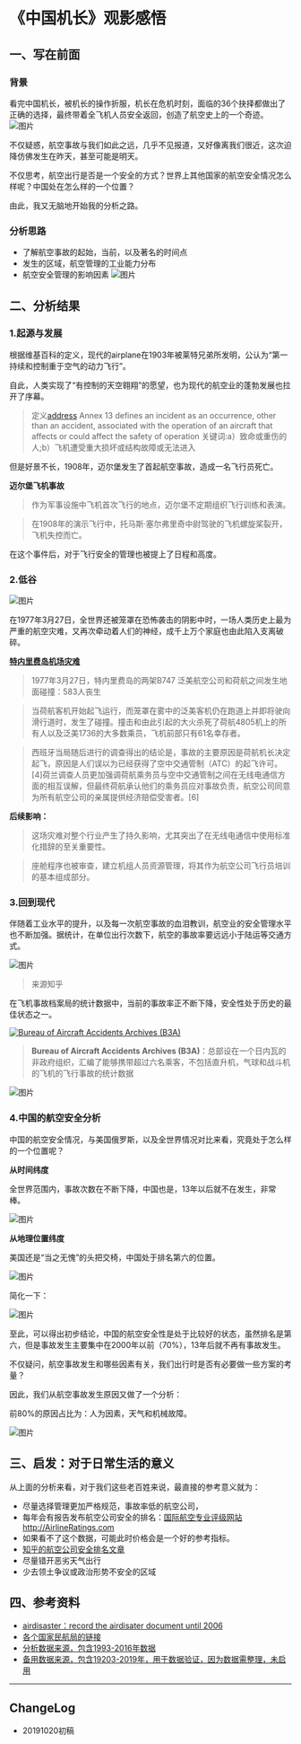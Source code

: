 # 《中国机长》观影感悟 


## 一、写在前面
### 背景
看完中国机长，被机长的操作折服，机长在危机时刻，面临的36个抉择都做出了正确的选择，最终带着全飞机人员安全返回，创造了航空史上的一个奇迹。
![图片](https://klugben66.oss-cn-hongkong.aliyuncs.com/work/20191020-中国机长1.jpg)

不仅疑惑，航空事故与我们如此之远，几乎不见报道，又好像离我们很近，这次迫降仿佛发生在昨天，甚至可能是明天。

不仅思考，航空出行是否是一个安全的方式？世界上其他国家的航空安全情况怎么样呢？中国处在怎么样的一个位置？

由此，我又无脑地开始我的分析之路。

### 分析思路
- 了解航空事故的起始，当前，以及著名的时间点
- 发生的区域，航空管理的工业能力分布
- 航空安全管理的影响因素
![图片](https://klugben66.oss-cn-hongkong.aliyuncs.com/work/screenshot20191020-4.jpeg)


## 二、分析结果

### 1.起源与发展

根据维基百科的定义，现代的airplane在1903年被莱特兄弟所发明，公认为“第一持续和控制重于空气的动力飞行”。

自此，人类实现了“有控制的天空翱翔”的愿望，也为现代的航空业的蓬勃发展也拉开了序幕。

> 定义[address](https://en.wikipedia.org/wiki/Aviation_accidents_and_incidents)
> Annex 13 defines an incident as an occurrence, other than an accident, associated with the operation of an aircraft that affects or could affect the safety of operation
> 关键词:a）致命或重伤的人;b）飞机遭受重大损坏或结构故障或无法进入

但是好景不长，1908年，迈尔堡发生了首起航空事故，造成一名飞行员死亡。

**迈尔堡飞机事故**

> 作为军事设施中飞机首次飞行的地点，迈尔堡不定期组织飞行训练和表演。

> 在1908年的演示飞行中，托马斯·塞尔弗里奇中尉驾驶的飞机螺旋桨裂开，飞机失控而亡。

在这个事件后，对于飞行安全的管理也被提上了日程和高度。

### 2.低谷

![图片](https://klugben66.oss-cn-hongkong.aliyuncs.com/work/screenshot20191020-7.jpeg)

在1977年3月27日，全世界还被笼罩在恐怖袭击的阴影中时，一场人类历史上最为严重的航空灾难，又再次牵动着人们的神经，成千上万个家庭也由此陷入支离破碎。

**[特内里费岛机场灾难](https://en.wikipedia.org/wiki/Tenerife_airport_disaster)**

>1977年3月27日，特内里费岛的两架B747 泛美航空公司和荷航之间发生地面碰撞：583人丧生

> 当荷航客机开始起飞运行，而笼罩在雾中的泛美客机仍在跑道上并即将驶向滑行道时，发生了碰撞。撞击和由此引起的大火杀死了荷航4805机上的所有人以及泛美1736的大多数乘员，飞机前部只有61名幸存者。

> 西班牙当局随后进行的调查得出的结论是，事故的主要原因是荷航机长决定起飞，原因是人们误以为已经获得了空中交通管制（ATC）的起飞许可。[4]荷兰调查人员更加强调荷航乘务员与空中交通管制之间在无线电通信方面的相互误解，但最终荷航承认他们的乘务员应对事故负责，航空公司同意为所有航空公司的亲属提供经济赔偿受害者。[6]

**后续影响：**

> 这场灾难对整个行业产生了持久影响，尤其突出了在无线电通信中使用标准化措辞的至关重要性。

> 座舱程序也被审查，建立机组人员资源管理，将其作为航空公司飞行员培训的基本组成部分。

### 3.回到现代

伴随着工业水平的提升，以及每一次航空事故的血泪教训，航空业的安全管理水平也不断加强。据统计，在单位出行次数下，航空的事故率要远远小于陆运等交通方式。

![图片](https://klugben66.oss-cn-hongkong.aliyuncs.com/work/20191020-航空与其他运输方式的安全性对比.jpg)
> 来源知乎

在飞机事故档案局的统计数据中，当前的事故率正不断下降，安全性处于历史的最佳状态之一。

[![Bureau of Aircraft Accidents Archives (B3A)](https://klugben66.oss-cn-hongkong.aliyuncs.com/work/screenshot20191020-3.jpeg)](http://www.baaa-acro.com/)
> **Bureau of Aircraft Accidents Archives (B3A)**：总部设在一个日内瓦的非政府组织，汇编了能够携带超过六名乘客，不包括直升机，气球和战斗机的飞机的飞行事故的统计数据


![图片](https://klugben66.oss-cn-hongkong.aliyuncs.com/work/screenshot20191020-2.jpeg)


### 4.中国的航空安全分析

中国的航空安全情况，与美国俄罗斯，以及全世界情况对比来看，究竟处于怎么样的一个位置呢？

**从时间纬度**

全世界范围内，事故次数在不断下降，中国也是，13年以后就不在发生，非常棒。

![图片](https://klugben66.oss-cn-hongkong.aliyuncs.com/work/screenshot20191020-10.jpeg)

**从地理位置纬度**

美国还是“当之无愧”的头把交椅，中国处于排名第六的位置。

![图片](https://klugben66.oss-cn-hongkong.aliyuncs.com/work/screenshot20191020-11.jpeg)

简化一下：

![图片](https://klugben66.oss-cn-hongkong.aliyuncs.com/work/screenshot20191020-13.jpeg)

至此，可以得出初步结论，中国的航空安全性是处于比较好的状态，虽然排名是第六，但是事故发生主要集中在2000年以前（70%），13年后就不再有事故发生。


不仅疑问，航空事故发生和哪些因素有关，我们出行时是否有必要做一些方案的考量？

因此，我们从航空事故发生原因又做了一个分析：

前80%的原因占比为：人为因素，天气和机械故障。

![图片](https://klugben66.oss-cn-hongkong.aliyuncs.com/work/screenshot20191020-12.jpeg)

## 三、启发：对于日常生活的意义

从上面的分析来看，对于我们这些老百姓来说，最直接的参考意义就为：

- 尽量选择管理更加严格规范，事故率低的航空公司，
 - 每年会有报告发布航空公司安全的排名：[国际航空专业评级网站http://AirlineRatings.com](https://link.zhihu.com/?target=http%3A//AirlineRatings.com)
 - 如果看不了这个数据，可能此时价格会是一个好的参考指标。
 - [知乎的航空公司安全排名文章](https://zhuanlan.zhihu.com/p/54824534)
- 尽量错开恶劣天气出行
- 少去领土争议或政治形势不安全的区域


## 四、参考资料
- [airdisaster：record the airdisater document until 2006](https://web.archive.org/web/20060707005153/http://www.airdisaster.com/)
- [各个国家民航局的链接](http://www.baaa-acro.com/links)
- [分析数据来源，包含1993-2016年数据](https://publicsafetyaviation.org/images/Safety_Program_Overview/ALEA_FRAT_1.2.xls)
- [备用数据来源，包含19203-2019年，用于数据验证，因为数据需整理，未启用](https://en.wikipedia.org/wiki/List_of_aircraft_accidents_and_incidents_resulting_in_at_least_50_fatalities)




- - - - -

## ChangeLog
- 20191020初稿
